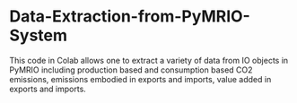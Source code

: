# Data-Extraction-from-PyMRIO-System
This code in Colab allows one to extract a variety of data from IO objects in PyMRIO including production based and consumption based CO2 emissions, emissions embodied in exports and imports, value added in exports and imports. 
